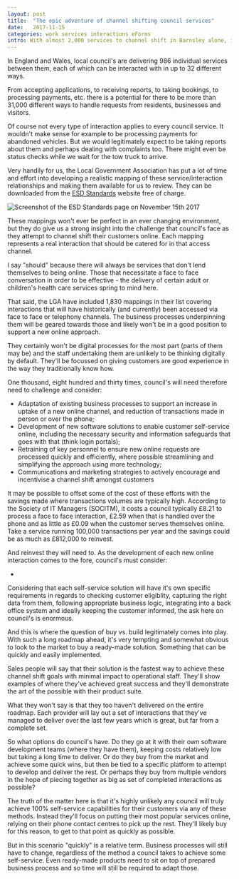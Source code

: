 ```yaml
---
layout: post
title:  "The epic adventure of channel shifting council services"
date:   2017-11-15
categories: work services interactions eForms
intro: With almost 2,000 services to channel shift in Barnsley alone, it needs a gargantuan effort of design, development and testing to pull off... or a new and innovative approach!
---
```


In England and Wales, local council's are delivering 986 individual services between them, each of which can be interacted with in up to 32 different ways.

From accepting applications, to receiving reports, to taking bookings, to processing payments, etc. there is a potential for there to be more than 31,000 different ways to handle requests from residents, businesses and visitors.

Of course not every type of interaction applies to every council service. It wouldn't make sense for example to be processing payments for abandoned vehicles. But we would legitimately expect to be taking reports about them and perhaps dealing with complaints too. There might even be status checks while we wait for the tow truck to arrive.

Very handily for us, the Local Government Association has put a lot of time and effort into developing a realistic mapping of these service/interaction relationships and making them available for us to review. They can be downloaded from the [ESD Standards](https://standards.esd.org.uk) website free of charge.

![Screenshot of the ESD Standards page on November 15th 2017](https://lh3.googleusercontent.com/CNMz1zCp2-tKQtCivtVDOA--h77CpmDDArsU2p_ibLxGkLtWlvbi7c8B8fJv7kE_kaddDIcqXDpF6t7-ve-Alm1wWUA5e8ZbDfUrY6zi6CUM_GrF-9Fx8DaZWB1nFDYHl9gVFpmB0EI)

These mappings won't ever be perfect in an ever changing environment, but they do give us a strong insight into the challenge that council's face as they attempt to channel shift their customers online. Each mapping represents a real interaction that should be catered for in that access channel.

I say "should" because there will always be services that don't lend themselves to being online. Those that necessitate a face to face conversation in order to be effective - the delivery of certain adult or children's health care services spring to mind here.

That said, the LGA have included 1,830 mappings in their list covering interactions that will have historically (and currently) been accessed via face to face or telephony channels. The business processes underpinning them will be geared towards those and likely won't be in a good position to support a new online approach.

They certainly won't be digital processes for the most part (parts of them may be) and the staff undertaking them are unlikely to be thinking digitally by default. They'll be focussed on giving customers are good experience in the way they traditionally know how.

One thousand, eight hundred and thirty times, council's will need therefore need to challenge and consider:

* Adaptation of existing business processes to support an increase in uptake of a new online channel, and reduction of transactions made in person or over the phone;
* Development of new software solutions to enable customer self-service online, including the necessary security and information safeguards that goes with that (think login portals);
* Retraining of key personnel to ensure new online requests are processed quickly and efficiently, where possible streamlining and simplifying the approach using more technology;
* Communications and marketing strategies to actively encourage and incentivise a channel shift amongst customers

It may be possible to offset some of the cost of these efforts with the savings made where transactions volumes are typically high. According to the Society of IT Managers (SOCITM), it costs a council typically £8.21 to process a face to face interaction, £2.59 when that is handled over the phone and as little as £0.09 when the customer serves themselves online. Take a service running 100,000 transactions per year and the savings could be as much as £812,000 to reinvest.

And reinvest they will need to. As the development of each new online interaction comes to the fore, council's must consider:

* 

Considering that each self-service solution will have it's own specific requirements in regards to checking customer eligiblity, capturing the right data from them, following appropriate business logic, integrating into a back office system and ideally keeping the customer informed, the ask here on council's is enormous.

And this is where the question of buy vs. build legitimately comes into play. With such a long roadmap ahead, it's very tempting and somewhat obvious to look to the market to buy a ready-made solution. Something that can be quickly and easily implemented. 

Sales people will say that their solution is the fastest way to achieve these channel shift goals with minimal impact to operational staff. They'll show examples of where they've achieved great success and they'll demonstrate the art of the possible with their product suite.

What they won't say is that they too haven't delivered on the entire roadmap. Each provider will lay out a set of interactions that they've managed to deliver over the last few years which is great, but far from a complete set.

So what options do council's have. Do they go at it with their own software development teams (where they have them), keeping costs relatively low but taking a long time to deliver. Or do they buy from the market and achieve some quick wins, but then be tied to a specific platform to attempt to develop and deliver the rest. Or perhaps they buy from multiple vendors in the hope of piecing together as big as set of completed interactions as possible?

The truth of the matter here is that it's highly unlikely any council will truly achieve 100% self-service capabilities for their customers via any of these methods. Instead they'll focus on putting their most popular services online, relying on their phone contact centres to pick up the rest. They'll likely buy for this reason, to get to that point as quickly as possible.

But in this scenario "quickly" is a relative term. Business processes will still have to change, regardless of the method a council takes to achieve some self-service. Even ready-made products need to sit on top of prepared business process and so time will still be required to adapt those.


